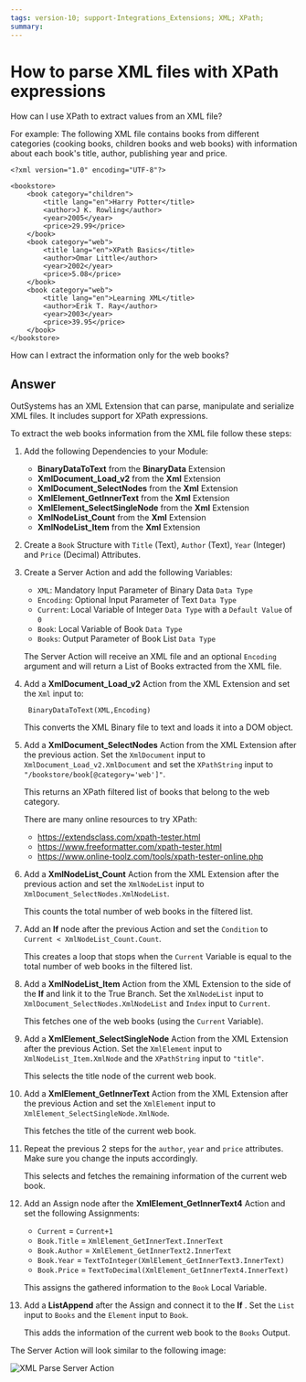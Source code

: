 ```yaml
---
tags: version-10; support-Integrations_Extensions; XML; XPath;
summary: 
---
```


# How to parse XML files with XPath expressions

How can I use XPath to extract values from an XML file?

For example: The following XML file contains books from different categories (cooking books, children books and web books) with information about each book's title, author, publishing year and price.

    <?xml version="1.0" encoding="UTF-8"?>

    <bookstore>
        <book category="children">
            <title lang="en">Harry Potter</title>
            <author>J K. Rowling</author>
            <year>2005</year>
            <price>29.99</price>
        </book>
        <book category="web">
            <title lang="en">XPath Basics</title>
            <author>Omar Little</author>
            <year>2002</year>
            <price>5.08</price>
        </book>
        <book category="web">
            <title lang="en">Learning XML</title>
            <author>Erik T. Ray</author>
            <year>2003</year>
            <price>39.95</price>
        </book>
    </bookstore>

How can I extract the information only for the web books?

## Answer

OutSystems has an XML Extension that can parse, manipulate and serialize XML files. It includes support for XPath expressions.

To extract the web books information from the XML file follow these steps:

1. Add the following Dependencies to your Module:

    * **BinaryDataToText** from the **BinaryData** Extension
    * **XmlDocument_Load_v2** from the **Xml** Extension
    * **XmlDocument_SelectNodes** from the **Xml** Extension
    * **XmlElement_GetInnerText** from the **Xml** Extension
    * **XmlElement_SelectSingleNode** from the **Xml** Extension
    * **XmlNodeList_Count** from the **Xml** Extension
    * **XmlNodeList_Item** from the **Xml** Extension

1. Create a `Book` Structure with `Title` (Text), `Author` (Text), `Year` (Integer) and `Price` (Decimal) Attributes.

1. Create a Server Action and add the following Variables: 
    
    * `XML`: Mandatory Input Parameter of Binary Data `Data Type`
    * `Encoding`: Optional Input Parameter of Text `Data Type`
    * `Current`:  Local Variable of Integer `Data Type` with a `Default Value` of `0`
    * `Book`: Local Variable of Book `Data Type` 
    * `Books`: Output Parameter of Book List `Data Type` 

    The Server Action will receive an XML file and an optional `Encoding` argument and will return a List of Books extracted from the XML file.

1. Add a **XmlDocument_Load_v2** Action from the XML Extension and set the `Xml` input to:

        BinaryDataToText(XML,Encoding)
    
    This converts the XML Binary file to text and loads it into a DOM object.

1. Add a **XmlDocument_SelectNodes** Action from the XML Extension after the previous action. Set the `XmlDocument` input to `XmlDocument_Load_v2.XmlDocument` and set the `XPathString` input to `"/bookstore/book[@category='web']"`.

    This returns an XPath filtered list of books that belong to the web category. 
    
    There are many online resources to try XPath:
    * https://extendsclass.com/xpath-tester.html
    * https://www.freeformatter.com/xpath-tester.html
    * https://www.online-toolz.com/tools/xpath-tester-online.php

1. Add a **XmlNodeList_Count** Action from the XML Extension after the previous action and set the `XmlNodeList` input to `XmlDocument_SelectNodes.XmlNodeList`.

    This counts the total number of web books in the filtered list. 

1. Add an **If** node after the previous Action and set the `Condition` to `Current < XmlNodeList_Count.Count`.

    This creates a loop that stops when the `Current` Variable is equal to the total number of web books in the filtered list.

1. Add a **XmlNodeList_Item** Action from the XML Extension to the side of the **If** and link it to the True Branch. Set the `XmlNodeList` input to `XmlDocument_SelectNodes.XmlNodeList` and `Index` input to `Current`.

    This fetches one of the web books (using the `Current` Variable).

1. Add a **XmlElement_SelectSingleNode** Action from the XML Extension after the previous Action. Set the `XmlElement` input to `XmlNodeList_Item.XmlNode` and the `XPathString` input to `"title"`.

    This selects the title node of the current web book.

1. Add a **XmlElement_GetInnerText** Action from the XML Extension after the previous Action and set the `XmlElement` input to `XmlElement_SelectSingleNode.XmlNode`.

    This fetches the title of the current web book.

1. Repeat the previous 2 steps for the `author`, `year` and `price` attributes. Make sure you change the inputs accordingly. 

    This selects and fetches the remaining information of the current web book.

1. Add an Assign node after the **XmlElement_GetInnerText4** Action and set the following Assignments: 

    * `Current` = `Current+1`
    * `Book.Title` = `XmlElement_GetInnerText.InnerText`
    * `Book.Author` = `XmlElement_GetInnerText2.InnerText`
    * `Book.Year` = `TextToInteger(XmlElement_GetInnerText3.InnerText)`
    * `Book.Price` = `TextToDecimal(XmlElement_GetInnerText4.InnerText)`

    This assigns the gathered information to the `Book` Local Variable.

1. Add a **ListAppend** after the Assign and connect it to the **If** . Set the `List` input to `Books` and the `Element` input to `Book`.

    This adds the information of the current web book to the `Books` Output.

The Server Action will look similar to the following image:

![XML Parse Server Action](images/parse-xml-01.png)
